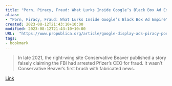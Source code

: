 ```yaml
---
title: "Porn, Piracy, Fraud: What Lurks Inside Google’s Black Box Ad Empire"
alias:
- "Porn, Piracy, Fraud: What Lurks Inside Google’s Black Box Ad Empire"
created: 2023-08-12T21:43:10+10:00
modified: 2023-08-12T21:43:10+10:00
URL:  "https://www.propublica.org/article/google-display-ads-piracy-porn-fraud"
tags:
- bookmark
---
```


> In late 2021, the right-wing site Conservative Beaver published a story falsely claiming the FBI had arrested Pfizer’s CEO for fraud. It wasn’t Conservative Beaver’s first brush with fabricated news.

[Link](https://www.propublica.org/article/google-display-ads-piracy-porn-fraud)